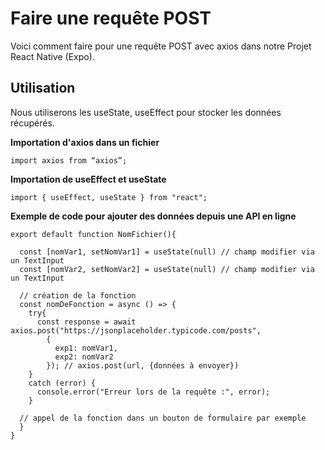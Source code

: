 # Faire une requête POST

Voici comment faire pour une requête POST avec axios dans notre Projet React Native (Expo).

## Utilisation

Nous utiliserons les useState, useEffect pour stocker les données récupérés.

**Importation d'axios dans un fichier**

```
import axios from “axios”;
```

**Importation de useEffect et useState**

```
import { useEffect, useState } from "react";
```

**Exemple de code pour ajouter des données depuis une API en ligne**

```
export default function NomFichier(){

  const [nomVar1, setNomVar1] = useState(null) // champ modifier via un TextInput
  const [nomVar2, setNomVar2] = useState(null) // champ modifier via un TextInput

  // création de la fonction
  const nomDeFonction = async () => {
    try{
      const response = await axios.post("https://jsonplaceholder.typicode.com/posts", 
        {
          exp1: nomVar1,
          exp2: nomVar2
        }); // axios.post(url, {données à envoyer})
    }
    catch (error) {
      console.error("Erreur lors de la requête :", error);
    }

  // appel de la fonction dans un bouton de formulaire par exemple
  }
}
```
